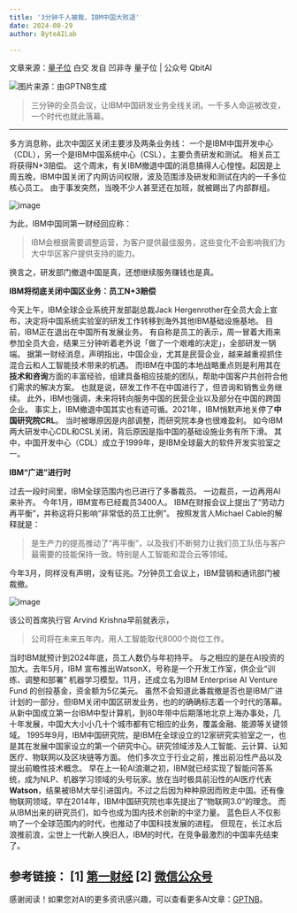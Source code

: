 ```yaml
---
title: '3分钟千人被裁，IBM中国大败退'
date: 2024-08-29
author: ByteAILab

---
```


文章来源：[量子位](https://mp.weixin.qq.com/s/5EPjyzRO2KIVkau6XBwrvA)
白交 发自 凹非寺
量子位 | 公众号 QbitAI

![图片来源：由GPTNB生成](http://www.jesonc.com/upload/3B33CB85B496C0CB6FBA4C2BD79320AD/1724733260489/FtpW7A890wrXsOaHh_Gsu7d8gZo5.png)

> 三分钟的全员会议，让IBM中国研发业务全线关闭。一千多人命运被改变，一个时代也就此落幕。

---


多方消息称，此次中国区关闭主要涉及两条业务线：
一个是IBM中国开发中心（CDL），另一个是IBM中国系统中心（CSL），主要负责研发和测试。
相关员工将获得N+3赔偿。
这个周末，有关IBM撤退中国的消息搞得人心惶惶。起因是上周五晚，IBM中国关闭了内网访问权限，波及范围涉及研发和测试在内的一千多位核心员工。
由于事发突然，当晚不少人甚至还在加班，就被踢出了内部群组。

![image](http://www.jesonc.com/FuLgqpuq_TtK-qVkj6X5uLS7wfo_)

为此，IBM中国同第一财经回应称：
> IBM会根据需要调整运营，为客户提供最佳服务，这些变化不会影响我们为大中华区客户提供支持的能力。

换言之，研发部门撤退中国是真，还想继续服务赚钱也是真。

**IBM将彻底关闭中国区业务：员工N+3赔偿**

今天上午，IBM全球企业系统开发部副总裁Jack Hergenrother在全员大会上宣布，决定将中国系统实验室的研发工作转移到海外其他IBM基础设施基地。
目前，IBM正在退出在中国所有发展业务。
有自称是员工的表示，周一冒着大雨来参加全员大会，结果三分钟听着老外说「做了一个艰难的决定」，全部研发一锅端。
据第一财经消息，声明指出，中国企业，尤其是民营企业，越来越重视抓住混合云和人工智能技术带来的机遇。
而IBM在中国的本地战略重点则是利用其在**技术和咨询**方面的丰富经验，组建具备相应技能的团队，帮助中国客户共创符合他们需求的解决方案。
也就是说，研发工作不在中国进行了，但咨询和销售业务继续。
此外，IBM也强调，未来将转向服务中国的民营企业以及部分在中国的跨国企业。
事实上，IBM撤退中国其实也有迹可循。2021年，IBM悄默声地关停了**中国研究院CRL**。
当时被曝原因是内部调整，而研究院本身也很难盈利。
如今IBM两大研发中心CDL和CSL关闭，背后原因是指中国的基础设施业务有所下滑。
其中，中国开发中心（CDL）成立于1999年，是IBM全球最大的软件开发实验室之一。

**IBM“广进”进行时**

过去一段时间里，IBM全球范围内也已进行了多番裁员。
一边裁员，一边再用AI来补齐。
今年1月，IBM宣布已经裁员3400人。
IBM在财报会议上提出了“劳动力再平衡”，并称这将只影响“非常低的员工比例”。
按照发言人Michael Cable的解释就是：
> 是生产力的提高推动了“再平衡”，以及我们不断努力让我们员工队伍与客户最需要的技能保持一致。特别是人工智能和混合云等领域。

今年3月，同样没有声明，没有征兆。7分钟员工会议上，IBM营销和通讯部门被裁撤。

![image](http://www.jesonc.com/FrJZNQ0t3BG9uuOV9uw5BHzH2rjC)

该公司首席执行官 Arvind Krishna早前就表示，
> 公司将在未来五年内，用人工智能取代8000个岗位工作。

当时IBM就预计到2024年底，员工人数仍与年初持平。
与之相应的是在AI投资的加大。去年5月，IBM 宣布推出WatsonX，号称是一个开发工作室，供企业“训练、调整和部署” 机器学习模型。11月，还成立名为IBM Enterprise AI Venture Fund 的创投基金，资金额为5亿美元。
虽然不会知道此番裁撤是否也是IBM广进计划的一部分，但IBM关闭中国区研发业务，也的的确确标志着一个时代的落幕。
从新中国成立第一台IBM中型计算机，到80年带中后期落地北京上海办事处，几十年发展，中国大大小小几十个城市都有它相应的业务，覆盖金融、能源等关键领域。
1995年9月，IBM中国研究院，是IBM在全球设立的12家研究实验室之一，也是其在发展中国家设立的第一个研究中心。研究领域涉及人工智能、云计算、认知医疗、物联网以及区块链等方面。
他们多次立于行业之前，推出前沿性产品以及提出前瞻性技术概念。
早在上一轮AI浪潮之初，IBM就已经实现了智能问答系统，成为NLP、机器学习领域的头号玩家。放在当时极具前沿性的AI医疗代表**Watson**，结果被IBM大举引进国内。不过之后因为种种原因而败走中国。还有像物联网领域，早在2014年，IBM中国研究院也率先提出了“物联网3.0”的理念。
而从IBM出来的研究员们，如今也成为国内技术创新的中坚力量。
蓝色巨人不仅影响了一个全球范围内的时代，也推动了中国科技发展的进程。
但现在，长江水后浪推前浪，尘世上一代新人换旧人，IBM的时代，在竞争最激烈的中国率先结束了。

参考链接：
[1] [第一财经](https://m.yicai.com/news/102246580.html)
[2] [微信公众号](https://mp.weixin.qq.com/s/276sQP1FORXWIyxhxEt3NQ)
---
感谢阅读！如果您对AI的更多资讯感兴趣，可以查看更多AI文章：[GPTNB](https://gptnb.com)。